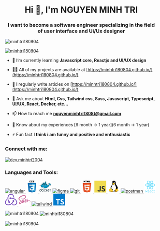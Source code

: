 <h1 align="center">Hi 👋, I'm NGUYEN MINH TRI</h1>
<h3 align="center">I want to become a software engineer specializing in the field of user interface and Ui/Ux designer</h3>

<p align="left"> <img src="https://komarev.com/ghpvc/?username=minhtri180804&label=Profile%20views&color=0e75b6&style=flat" alt="minhtri180804" /> </p>

<p align="left"> <a href="https://github.com/ryo-ma/github-profile-trophy"><img src="https://github-profile-trophy.vercel.app/?username=minhtri180804" alt="minhtri180804" /></a> </p>

- 🌱 I’m currently learning **Javascript core, Reactjs and UI/UX design**

- 👨‍💻 All of my projects are available at [https://minhtri180804.github.io/](https://minhtri180804.github.io/)

- 📝 I regularly write articles on [https://minhtri180804.github.io/](https://minhtri180804.github.io/)

- 💬 Ask me about **Html, Css, Tailwind css, Sass, Javascript, Typescript, UI/UX, React, Docker, etc...**

- 📫 How to reach me **nguyenminhtri1808t@gmail.com**

- 📄 Know about my experiences [6 month -> 1 year](6 month -> 1 year)

- ⚡ Fun fact **I think i am funny and positive and enthusiastic**

<h3 align="left">Connect with me:</h3>
<p align="left">
<a href="https://dev.to/dev.minhtri2004" target="blank"><img align="center" src="https://raw.githubusercontent.com/rahuldkjain/github-profile-readme-generator/master/src/images/icons/Social/devto.svg" alt="dev.minhtri2004" height="30" width="40" /></a>
</p>

<h3 align="left">Languages and Tools:</h3>
<p align="left"> <a href="https://angular.io" target="_blank" rel="noreferrer"> <img src="https://angular.io/assets/images/logos/angular/angular.svg" alt="angular" width="40" height="40"/> </a> <a href="https://www.w3schools.com/css/" target="_blank" rel="noreferrer"> <img src="https://raw.githubusercontent.com/devicons/devicon/master/icons/css3/css3-original-wordmark.svg" alt="css3" width="40" height="40"/> </a> <a href="https://www.docker.com/" target="_blank" rel="noreferrer"> <img src="https://raw.githubusercontent.com/devicons/devicon/master/icons/docker/docker-original-wordmark.svg" alt="docker" width="40" height="40"/> </a> <a href="https://www.figma.com/" target="_blank" rel="noreferrer"> <img src="https://www.vectorlogo.zone/logos/figma/figma-icon.svg" alt="figma" width="40" height="40"/> </a> <a href="https://git-scm.com/" target="_blank" rel="noreferrer"> <img src="https://www.vectorlogo.zone/logos/git-scm/git-scm-icon.svg" alt="git" width="40" height="40"/> </a> <a href="https://www.w3.org/html/" target="_blank" rel="noreferrer"> <img src="https://raw.githubusercontent.com/devicons/devicon/master/icons/html5/html5-original-wordmark.svg" alt="html5" width="40" height="40"/> </a> <a href="https://developer.mozilla.org/en-US/docs/Web/JavaScript" target="_blank" rel="noreferrer"> <img src="https://raw.githubusercontent.com/devicons/devicon/master/icons/javascript/javascript-original.svg" alt="javascript" width="40" height="40"/> </a> <a href="https://www.linux.org/" target="_blank" rel="noreferrer"> <img src="https://raw.githubusercontent.com/devicons/devicon/master/icons/linux/linux-original.svg" alt="linux" width="40" height="40"/> </a> <a href="https://postman.com" target="_blank" rel="noreferrer"> <img src="https://www.vectorlogo.zone/logos/getpostman/getpostman-icon.svg" alt="postman" width="40" height="40"/> </a> <a href="https://reactjs.org/" target="_blank" rel="noreferrer"> <img src="https://raw.githubusercontent.com/devicons/devicon/master/icons/react/react-original-wordmark.svg" alt="react" width="40" height="40"/> </a> <a href="https://redux.js.org" target="_blank" rel="noreferrer"> <img src="https://raw.githubusercontent.com/devicons/devicon/master/icons/redux/redux-original.svg" alt="redux" width="40" height="40"/> </a> <a href="https://sass-lang.com" target="_blank" rel="noreferrer"> <img src="https://raw.githubusercontent.com/devicons/devicon/master/icons/sass/sass-original.svg" alt="sass" width="40" height="40"/> </a> <a href="https://tailwindcss.com/" target="_blank" rel="noreferrer"> <img src="https://www.vectorlogo.zone/logos/tailwindcss/tailwindcss-icon.svg" alt="tailwind" width="40" height="40"/> </a> <a href="https://www.typescriptlang.org/" target="_blank" rel="noreferrer"> <img src="https://raw.githubusercontent.com/devicons/devicon/master/icons/typescript/typescript-original.svg" alt="typescript" width="40" height="40"/> </a> </p>

<p><img align="left" src="https://github-readme-stats.vercel.app/api/top-langs?username=minhtri180804&show_icons=true&locale=en&layout=compact" alt="minhtri180804" /></p>

<p>&nbsp;<img align="center" src="https://github-readme-stats.vercel.app/api?username=minhtri180804&show_icons=true&locale=en" alt="minhtri180804" /></p>

<p><img align="center" src="https://github-readme-streak-stats.herokuapp.com/?user=minhtri180804&" alt="minhtri180804" /></p>
